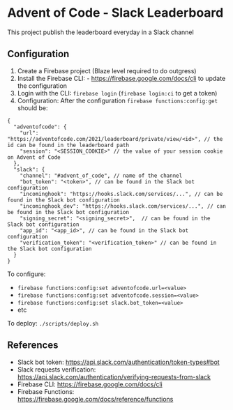 # Advent of Code - Slack Leaderboard

This project publish the leaderboard everyday in a Slack channel

## Configuration
1. Create a Firebase project (Blaze level required to do outgress)
2. Install the Firebase CLI: - https://firebase.google.com/docs/cli to update the configuration
3. Login with the CLI: `firebase login` (`firebase login:ci` to get a token)
4. Configuration:
   After the configuration `firebase functions:config:get` should be: 
``` (json)
{
  "adventofcode": {
    "url": "https://adventofcode.com/2021/leaderboard/private/view/<id>", // the id can be found in the leaderboard path
    "session": "<SESSION_COOKIE>" // the value of your session cookie on Advent of Code
  },
  "slack": {
    "channel": "#advent_of_code", // name of the channel
    "bot_token": "<token>", // can be found in the Slack bot configuration
    "incominghook": "https://hooks.slack.com/services/...", // can be found in the Slack bot configuration
    "incominghook_dev": "https://hooks.slack.com/services/...", // can be found in the Slack bot configuration
    "signing_secret": "<signing_secret>",  // can be found in the Slack bot configuration
    "app_id": "<app_id>", // can be found in the Slack bot configuration
    "verification_token": "<verification_token>" // can be found in the Slack bot configuration
  }
}
```
   To configure:
   - `firebase functions:config:set adventofcode.url=<value>`
   - `firebase functions:config:set adventofcode.session=<value>`
   - `firebase functions:config:set slack.bot_token=<value>`
   - etc 

To deploy:
`./scripts/deploy.sh`

## References

- Slack bot token: https://api.slack.com/authentication/token-types#bot
- Slack requests verification: https://api.slack.com/authentication/verifying-requests-from-slack
-  Firebase CLI: https://firebase.google.com/docs/cli
-  Firebase Functions: https://firebase.google.com/docs/reference/functions